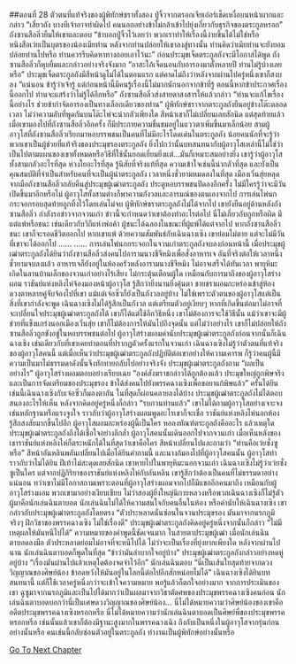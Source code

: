 ##ตอนที่ 28 ตัวตนที่แท้จริงของผู้พิทักษ์ชราทั้งสอง
ปู่จิ้วจากตรอกเจียเอ๋อร์เช็ดเหงื่อบนหน้าผากและกล่าว “เสี่ยวถัง บางทีเจ้าอาจทำผิดไป คนนอกอย่างข้าไม่กล้าเข้าไปยุ่งเกี่ยวกับธุรกิจของตระกูลหรอก”
ถังซานสือลิ่วยิ้มให้เขาและตอบ “ข้าบอกปู่จิ้วไว้เลยว่า พวกเราทำให้เรื่องนี้ง่ายขึ้นได้ไม่ใช่หรือ หนิงสือเว่ยเป็นบุตรของน้องเมียท่าน หลังจากท่านปล่อยให้เขาลงสู่ทางนั้น ท่านคิดว่าเมียท่านจะยังยอมปล่อยท่านไปหรือ ท่านควรรีบคิดหาทางถอยเอาไว้นะ”
ก่อนประมุขเจ็ดตระกูลถังจะมีโอกาสได้พูด ถังซานสือลิ่วก็หุบยิ้มและกล่าวอย่างจริงจังมาก “อาสะใภ้เจ็ดนอนกับอารองมาตั้งหลายปี ท่านไม่รู้บ้างเลยหรือ”
ประมุขเจ็ดตระกูลถังมีสีหน้าดูไม่ได้ในตอนแรก แต่คาดไม่ถึงว่าหลังจากผ่านไปครู่หนึ่งเขาก็สงบลง
“แน่นอน ข้ารู้ว่าเจ้ารู้ แต่ก่อนหน้านี้มีคนรู้เรื่องนี้ไม่มากนักนอกจากข้าที่รู้ ตอนนี้หากข้าประกาศเรื่องนี้ออกไป ท่านจะแสร้งว่าไม่รู้ได้อีกหรือ”
ถังซานสือลิ่วส่งสายตาสงสารให้แล้วกล่าว “ท่านจะแก้ไขเรื่องนี้อย่างไร ช่วยข้ากำจัดอารองเป็นทางเลือกเดียวของท่าน”
ผู้พิทักษ์ชราจากตระกูลถังยืนอยู่ข้างโต๊ะตลอดเวลา
ไม่ว่าความลับที่พูดกันบนโต๊ะไพ่จะน่ากลัวเพียงใด สีหน้าเขาก็ไม่เปลี่ยนเลยสักนิด
แต่สุดท้ายแล้ว เมื่อเขามองไปที่ถังซานสือลิ่วอีกครั้ง ก็มีประกายความชื่นชมอยู่ในแววตาเพิ่มขึ้นมาเล็กน้อย
สามผู้อาวุโสที่ถังซานสือลิ่วเรียกมาหอบรรพชนเป็นคนที่ไม่มีอะไรโดดเด่นในตระกูลถัง น้อยคนนักที่จะรู้ว่าพวกเขาเป็นผู้ช่วยที่แท้จริงของประมุขรองตระกูลถัง ยิ่งไปกว่านั้นบทสนทนากับผู้อาวุโสเหล่านี้ไม่ใช่ว่าเป็นไปตามแผนของเขาทั้งหมดหรือวิธีที่ใช้นั้นยอดเยี่ยมยิ่งแต่...มันก็เหมาะสมอย่างยิ่ง
เขารู้ว่าผู้อาวุโสทั้งสามกลัวอะไรที่สุด ห่วงใยอะไรที่สุด รู้นิสัยที่จริงแท้ที่สุด
ความเข้าใจเช่นนี้น่ากลัวที่สุด และยังเป็นคุณสมบัติที่จำเป็นสำหรับคนที่จะเป็นผู้นำตระกูลถัง
เวลาหนึ่งชั่วยามหมดลงในที่สุด
เมืองเวิ่นสุ่ยหลุดจากมือถังซานสือลิ่วกลับคืนสู่ประมุขผู้เฒ่าตระกูลถัง
ประตูหอบรรพชนปิดลงอีกครั้ง ไม่มีใครรู้ว่าจะมีวันเปิดขึ้นมาอีกหรือไม่
ผู้อาวุโสทั้งสามต่างก็พาความกังวลและอารมณ์ของตนเองจากไป การเล่นไพ่นกกระจอกรอบสุดท้ายถูกทิ้งไว้โดยเล่นไม่จบ
ผู้พิทักษ์ชราตระกูลถังไม่ได้จากไป เขายังยืนอยู่ด้านหลังถังซานสือลิ่ว
กำลังรอข่าวจากจวนเก่า
ข่าวนี้จะกำหนดว่าเขาต้องทำอะไรต่อไป
นี่ไม่เกี่ยวกับถูกหรือผิด มีแต่แพ้หรือชนะ
เช่นเดียวกับวิถีแห่งพ่อค้า
ผู้ชนะได้ฉลองในขณะที่ผู้แพ้ได้แต่จากไป
หากถังซานสือลิ่วชนะ เขาก็จะรอดชีวิตออกไป
หากเขาแพ้ ด้วยความสัมพันธ์กับเฉินฉางเซิง เขาย่อมไม่ตาย แต่จะไม่มีวันที่เขาจะได้ออกไป
……
……
การเล่นไพ่นกกระจอกในจวนเก่าตระกูลถังจบลงก่อนหน้านี้ เมื่อประมุขผู้เฒ่าตระกูลถังได้ยินว่าถังซานสือลิ่วส่งคนไปอารามนางชีจีหมิงเพื่อสั่งอาหารเจ
อันที่จริงต่อให้เวลาหนึ่งชั่วยามจบลงแล้ว อาหารเจก็ยังอยู่ในห้องครัวหลังอารามนางชีจีหมิง ไม่อาจเสร็จได้ทันเวลา
พายุหิมะเกิดในลานบ้านเล็กของจวนเก่าอย่างไร้เสียง ไม่กระตุ้นเตือนผู้ใด เหมือนกับการมาถึงของผู้อาวุโสร่างผอม
ราชันย์แห่งหลิงไห่จ้องมองหน้าผู้อาวุโส รู้สึกว่ายิ่งนานยิ่งคุ้นตา
ชายชราผอมกะหร่องเข้าสู่ห้อง ดวงตาหลายคู่จับจ้องไปที่เขา
แม้แต่เจ๋อซิ่วก็ยังเป็นกังวลอยู่บ้าง ไม่ใช่เพราะตัวตนของผู้อาวุโสแต่เป็นสิ่งที่เขากำลังจะพูด
เฉินฉางเซิงไม่ได้รู้สึกเป็นกังวล แต่เตรียมตัวอยู่เงียบๆ หากที่เกิดขึ้นต่อมาไม่อาจที่จะเปลี่ยนใจประมุขผู้เฒ่าตระกูลถังได้ เขาก็ได้แต่ใช้อีกวิธีหนึ่ง
เขาไม่ต้องการจะใช้วิธีนั้น แม้ว่าเขาจะมีผู้ช่วยที่แข็งแกร่งนอกเมืองเวิ่นสุ่ย เขาก็ไม่ต้องการให้มันไปถึงจุดนั้น
แต่ไม่ว่าอย่างไร เขาก็ไม่ปล่อยให้ถังซานสือลิ่วถูกขังอขู่ในหอบรรพชนต่อไป
ผู้อาวุโสร่างผอมคำนับประมุขผู้เฒ่าตระกูลถังก่อนจากนั้นก็เฉินฉางเซิง เช่นเดียวกับที่เขาเคยทำตอนที่ปรากฏตัวครั้งแรกในจวนเก่า
เฉินฉางเซิงไม่รู้ว่าตัวตนที่แท้จริงของผู้อาวุโสคนนี้ แต่เมื่อเห็นว่าประมุขผู้เฒ่าตระกูลถังปฏิบัติต่อเขาอย่างให้ความเคารพ ก็รู้ว่าคนผู้นี้มีความเป็นมาไม่ธรรมดาดังนั้นจึงทักทายกลับไปอย่างจริงจัง
ประมุขผู้เฒ่าตระกูลถังถาม “ผลเป็นอย่างไร”
ผู้อาวุโสร่างผอมตอบอย่างเรียบเฉย “องค์สังฆราชกล่าวได้ถูกต้องแล้ว ประมุขใหญ่ถูกพิษจริงและเป็นการจัดเตรียมของประมุขรอง ข้าได้ส่งคนไปยังพรรคฉางเซิงเพื่อขอยาแก้พิษแล้ว”
ครั้นได้ยินเช่นนี้เฉินฉางเซิงกับเจ๋อซิ่วก็มองตากัน ในที่สุดก็ผ่อนคลายลงได้บ้าง
ประมุขผู้เฒ่าตระกูลถังไม่ได้ตอบสนองอะไรให้เห็น หลังจากคิดอยู่ครู่หนึ่งก็กล่าว “รบกวนท่านแล้ว”
เขาไม่ได้ถามผู้อาวุโสอย่างเจาะจงเช่นหลักฐานหรือแรงจูงใจ
ราวกับว่าผู้อาวุโสร่างผอมพูดอะไรเขาก็จะเชื่อ
ราชันย์แห่งหลิงไห่นอกห้องรู้สึกสงสัยมากขึ้นไปอีก ผู้อาวุโสผอมกะหร่องผู้นี้เป็นใคร หอลงทัณฑ์ตระกูลถังคืออะไร แล้วเหตุใดประมุขผู้เฒ่าตระกูลถังถึงได้เชื่อใจอย่างลึกล้ำ
ผู้อาวุโสคนนั้นเดินออกไปจากจวนเก่า
เมื่อเห็นหลังของเขาราชันย์แห่งหลิงไห่ก็ตระหนักได้ในที่สุดว่าเขาคือใคร สีหน้าเปลี่ยนไปและถามว่า “ท่านคือเว่ยซั่งซูหรือ”
สีหน้าอันหลินพลันเปลี่ยนไปเมื่อได้ยินคำถามนี้ และนางก้มองไปที่ผู้อาวุโสคนนั้น
ผู้อาวุโสทำราวกับว่าไม่ได้ยิน ฝีเท้าไม่สะดุดเลยสักนิด เขาหายไปในพายุหิมะนอกจวนเก่า
เฉินฉางเซิงไม่รู้ว่าเว่ยซั่งซูเป็นใคร แต่จากปฏิกิริยาของราชันย์แห่งหลิงไห่กับอันหลิน เขารู้สึกว่าต้องเป็นคนที่ไม่ธรรมดาอย่างแน่นอน
ทว่าเขาไม่มีโอกาสถามเพราะตอนที่ผู้อาวุโสร่างผอมจากไปก็มีแขกอีกคนมาถึง
เหมือนกับผู้อาวุโสร่างผอม พวกเขามาอย่างเงียบเชียบ ไม่ว่าสองผู้ยิ่งใหญ่นิกายหลวงหรือพวกเฉินฉางเซิงก็ไม่รู้ตัว
ผู้มาคือนักเล่นฉินตาบอด
นักเล่นฉินไม่ได้ให้ความสนใจกับคนอื่นในห้อง หรือคำนับให้เฉินฉางเซิง เขากล่าวกับประมุขผู้เฒ่าตระกูลถังโดยตรง “ตัวประหลาดนั่นซ่อนในจวนประมุขรอง มันมาจากนรกภูมิจริงๆ ฝึกวิชาของพรรคฉางเซิง ไม่ใช่เรื่องดี”
ประมุขผู้เฒ่าตระกูลถังคิดอยู่ครู่หนึ่งจากนั้นก็กล่าว “ไม่มีเหตุผลให้มันหนีไปได้”
ความหมายของคำพูดนี้ชัดเจนมาก ในสายตาประมุขผู้เฒ่า เมื่อนักเล่นฉินตาบอดลงมือ ตัวประหลาดย่อมไม่อาจที่จะหนีไปได้ ไม่ว่าจะเป็นเรื่องที่ยุ่งยากเพียงใด
หลังจากผ่านไปนาน นักเล่นฉินตาบอดก็พูดในที่สุด “ข้าว่ามันลำบากใจอยู่บ้าง”
ประมุขผู้เฒ่าตระกูลถังกล่าวอย่างหดหู่อยู่บ้าง “เรื่องมันผ่านไปแล้วเหตุใดต้องจดจำไว้อีก”
นักเล่นฉินตอบ “นี่เป็นเส้นใยสุดท้ายจากดวงวิญญาณของศิษย์น้อง ข้าอดหวังให้มันอยู่ในโลกนี้ต่อไปอีกสักหน่อยไม่ได้”
เฉินฉางเซิงได้ยินบทสนทนานี้ แต่ก็ใช้เวลาครู่หนึ่งกว่าจะเข้าใจความหมาย พอรู้แล้วก็ตกใจอย่างมาก
จากการประเมินของเขา ฉูซูมาจากนรกภูมิและเป็นไปได้มากว่าเป็นผลมาจากวิชาตัดศพของประมุขพรรคฉางเซิงคนก่อน
นักเล่นฉินตาบอดบอกว่านี่เป็นเศษดวงวิญญาณของศิษย์น้อง... นี่ไม่ได้หมายความว่าศิษย์น้องของเขาคืออดีตประมุขพรรคฉางเซิงหรอกหรือ
นี่ไม่ได้หมายความว่านักเล่นฉินตาบอดเป็นศิษย์พี่ของประมุขพรรคหรอกหรือ
เช่นนั้นแล้วเขาก็ต้องมีฐานะสูงมากในพรรคฉางเฉิง ถึงกับเป็นหนึ่งในผู้อาวุโสจากรุ่นก่อนอย่างนั้นหรือ
คนเช่นนี้กลับซ่อนตัวอยู่ในตระกูลถัง ทำงานเป็นผู้พิทักษ์อย่างนั้นหรือ


[Go To Next Chapter]( ./855.md)